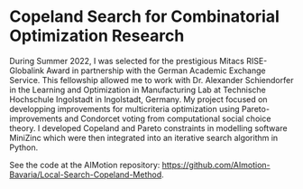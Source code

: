 # Copeland Search for Combinatorial Optimization Research

During Summer 2022, I was selected for the prestigious Mitacs RISE-Globalink Award in partnership with the German Academic Exchange Service. This fellowship allowed me to work with Dr. Alexander Schiendorfer in the Learning and Optimization in Manufacturing Lab at Technische Hochschule Ingolstadt in Ingolstadt, Germany. My project focused on developping improvements for multicriteria optimization using Pareto-improvements and Condorcet voting from computational social choice theory. I developed Copeland and Pareto constraints in modelling software MiniZinc which were then integrated into an iterative search algorithm in Python.

See the code at the AIMotion repository: https://github.com/AImotion-Bavaria/Local-Search-Copeland-Method.

